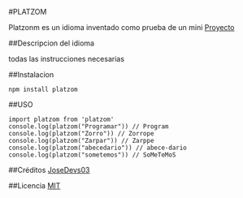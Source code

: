 #PLATZOM

Platzonm es un idioma inventado como prueba de un mini
[Proyecto](https://google.com)


##Descripcion del idioma

todas las instrucciones necesarias

##Instalacion
```
npm install platzom
```

##USO

```
import platzom from 'platzom'
console.log(platzom("Programar")) // Program
console.log(platzom("Zorro")) // Zorrope
console.log(platzom("Zarpar")) // Zarppe
console.log(platzom("abecedario")) // abece-dario
console.log(platzom("sometemos")) // SoMeTeMoS

```

##Créditos
[JoseDevs03](https://twitter.com/@josedev03)

##Licencia
[MIT](https://opensource.org/licenses/MIT)